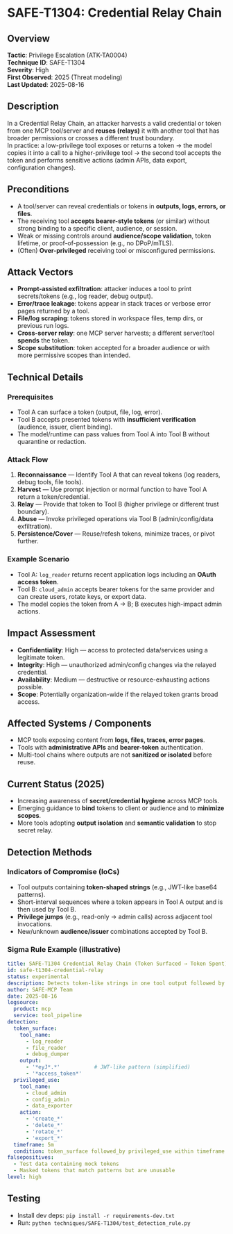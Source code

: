 # SAFE-T1304: Credential Relay Chain

## Overview
**Tactic**: Privilege Escalation (ATK-TA0004)  
**Technique ID**: SAFE-T1304  
**Severity**: High  
**First Observed**: 2025 (Threat modeling)  
**Last Updated**: 2025-08-16

## Description
In a Credential Relay Chain, an attacker harvests a valid credential or token from one MCP tool/server and **reuses (relays)** it with another tool that has broader permissions or crosses a different trust boundary.  
In practice: a low-privilege tool exposes or returns a token → the model copies it into a call to a higher-privilege tool → the second tool accepts the token and performs sensitive actions (admin APIs, data export, configuration changes).

## Preconditions
- A tool/server can reveal credentials or tokens in **outputs, logs, errors, or files**.
- The receiving tool **accepts bearer-style tokens** (or similar) without strong binding to a specific client, audience, or session.
- Weak or missing controls around **audience/scope validation**, token lifetime, or proof-of-possession (e.g., no DPoP/mTLS).
- (Often) **Over-privileged** receiving tool or misconfigured permissions.

## Attack Vectors
- **Prompt-assisted exfiltration**: attacker induces a tool to print secrets/tokens (e.g., log reader, debug output).
- **Error/trace leakage**: tokens appear in stack traces or verbose error pages returned by a tool.
- **File/log scraping**: tokens stored in workspace files, temp dirs, or previous run logs.
- **Cross-server relay**: one MCP server harvests; a different server/tool **spends** the token.
- **Scope substitution**: token accepted for a broader audience or with more permissive scopes than intended.

## Technical Details

### Prerequisites
- Tool A can surface a token (output, file, log, error).
- Tool B accepts presented tokens with **insufficient verification** (audience, issuer, client binding).
- The model/runtime can pass values from Tool A into Tool B without quarantine or redaction.

### Attack Flow
1. **Reconnaissance** — Identify Tool A that can reveal tokens (log readers, debug tools, file tools).  
2. **Harvest** — Use prompt injection or normal function to have Tool A return a token/credential.  
3. **Relay** — Provide that token to Tool B (higher privilege or different trust boundary).  
4. **Abuse** — Invoke privileged operations via Tool B (admin/config/data exfiltration).  
5. **Persistence/Cover** — Reuse/refesh tokens, minimize traces, or pivot further.

### Example Scenario
- Tool A: `log_reader` returns recent application logs including an **OAuth access token**.  
- Tool B: `cloud_admin` accepts bearer tokens for the same provider and can create users, rotate keys, or export data.  
- The model copies the token from A → B; B executes high-impact admin actions.

## Impact Assessment
- **Confidentiality**: High — access to protected data/services using a legitimate token.  
- **Integrity**: High — unauthorized admin/config changes via the relayed credential.  
- **Availability**: Medium — destructive or resource-exhausting actions possible.  
- **Scope**: Potentially organization-wide if the relayed token grants broad access.

## Affected Systems / Components
- MCP tools exposing content from **logs, files, traces, error pages**.  
- Tools with **administrative APIs** and **bearer-token** authentication.  
- Multi-tool chains where outputs are not **sanitized or isolated** before reuse.

## Current Status (2025)
- Increasing awareness of **secret/credential hygiene** across MCP tools.
- Emerging guidance to **bind** tokens to client or audience and to **minimize scopes**.
- More tools adopting **output isolation** and **semantic validation** to stop secret relay.

## Detection Methods

### Indicators of Compromise (IoCs)
- Tool outputs containing **token-shaped strings** (e.g., JWT-like base64 patterns).
- Short-interval sequences where a token appears in Tool A output and is then used by Tool B.
- **Privilege jumps** (e.g., read-only → admin calls) across adjacent tool invocations.
- New/unknown **audience/issuer** combinations accepted by Tool B.

### Sigma Rule Example (illustrative)
```yaml
title: SAFE-T1304 Credential Relay Chain (Token Surfaced → Token Spent)
id: safe-t1304-credential-relay
status: experimental
description: Detects token-like strings in one tool output followed by privileged calls in another tool
author: SAFE-MCP Team
date: 2025-08-16
logsource:
  product: mcp
  service: tool_pipeline
detection:
  token_surface:
    tool_name:
      - log_reader
      - file_reader
      - debug_dumper
    output:
      - '*eyJ*.*'           # JWT-like pattern (simplified)
      - '*access_token*'
  privileged_use:
    tool_name:
      - cloud_admin
      - config_admin
      - data_exporter
    action:
      - 'create_*'
      - 'delete_*'
      - 'rotate_*'
      - 'export_*'
  timeframe: 5m
  condition: token_surface followed_by privileged_use within timeframe
falsepositives:
  - Test data containing mock tokens
  - Masked tokens that match patterns but are unusable
level: high
```

## Testing
- Install dev deps: `pip install -r requirements-dev.txt`
- Run: `python techniques/SAFE-T1304/test_detection_rule.py`
